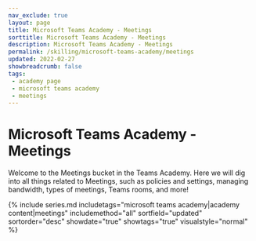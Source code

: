 ```yaml
---
nav_exclude: true
layout: page
title: Microsoft Teams Academy - Meetings
sorttitle: Microsoft Teams Academy - Meetings
description: Microsoft Teams Academy - Meetings
permalink: /skilling/microsoft-teams-academy/meetings
updated: 2022-02-27
showbreadcrumb: false
tags: 
 - academy page
 - microsoft teams academy
 - meetings
---
```


# Microsoft Teams Academy - Meetings

Welcome to the Meetings bucket in the Teams Academy. Here we will dig into all things related to Meetings, such as policies and settings, managing bandwidth, types of meetings, Teams rooms, and more! 

{% include series.md 
    includetags="microsoft teams academy|academy content|meetings" 
    includemethod="all" 
    sortfield="updated" sortorder="desc" showdate="true" showtags="true" 
    visualstyle="normal" 
%}

